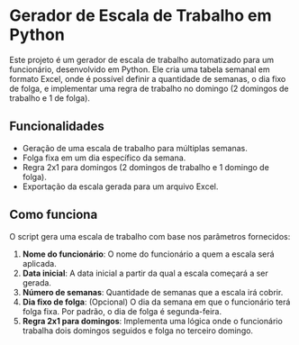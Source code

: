 # Gerador de Escala de Trabalho em Python

Este projeto é um gerador de escala de trabalho automatizado para um funcionário, desenvolvido em Python. Ele cria uma tabela semanal em formato Excel, onde é possível definir a quantidade de semanas, o dia fixo de folga, e implementar uma regra de trabalho no domingo (2 domingos de trabalho e 1 de folga).

## Funcionalidades

- Geração de uma escala de trabalho para múltiplas semanas.
- Folga fixa em um dia específico da semana.
- Regra 2x1 para domingos (2 domingos de trabalho e 1 domingo de folga).
- Exportação da escala gerada para um arquivo Excel.

## Como funciona

O script gera uma escala de trabalho com base nos parâmetros fornecidos:

1. **Nome do funcionário**: O nome do funcionário a quem a escala será aplicada.
2. **Data inicial**: A data inicial a partir da qual a escala começará a ser gerada.
3. **Número de semanas**: Quantidade de semanas que a escala irá cobrir.
4. **Dia fixo de folga**: (Opcional) O dia da semana em que o funcionário terá folga fixa. Por padrão, o dia de folga é segunda-feira.
5. **Regra 2x1 para domingos**: Implementa uma lógica onde o funcionário trabalha dois domingos seguidos e folga no terceiro domingo.

